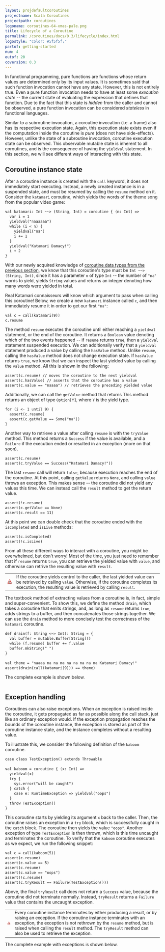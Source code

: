 ```yaml
---
layout: projdefaultcoroutines
projectname: Scala Coroutines
projectpath: coroutines
logoname: coroutines-64-xmas-pale.png
title: Lifecycle of a Coroutine
permalink: /coroutines/docs/0.3/lifecycle/index.html
logostyle: "color: #5f5f5f;"
partof: getting-started
num: 4
outof: 20
coversion: 0.3
---
```



In functional programming,
pure functions are functions whose return values are determined
only by its input values.
It is sometimes said that such function invocation cannot have any state.
However, this is not entirely true.
Even a pure function invocation needs to have at least some *execution state* --
the current state of evaluating the expression that defines that function.
Due to the fact that this state is *hidden* from the caller and cannot be observed,
a pure function invocation can be considered *stateless* in functional languages.

Similar to a subroutine invocation,
a coroutine invocation (i.e. a frame) also has its respective execution state.
Again, this execution state exists
even if the computation inside the coroutine is *pure*
(does not have side-effects).
However, unlike the state of a subroutine invocation,
coroutine execution state can be observed.
This observable mutable state is inherent to all coroutines,
and is the consequence of having the `yieldval` statement.
In this section, we will see different ways of interacting with this state.


## Coroutine instance state

After a coroutine instance is created with the `call` keyword,
it does not immediately start executing.
Instead, a newly created instance is in a suspended state,
and must be resumed by calling the `resume` method on it.
Consider the `katamari` coroutine,
which yields the words of the theme song from the popular video game:

    val katamari: Int ~~> (String, Int) = coroutine { (n: Int) =>
      var i = 1
      yieldval("naaaaaa")
      while (i < n) {
        yieldval("na")
        i += 1
      }
      yieldval("Katamari Damacy!")
      i + 2
    }

With our newly acquired knowledge of
[coroutine data types from the previous section](../datatypes/),
we know that this coroutine's type must be `Int ~~> (String, Int)`,
since it has a parameter `n` of type `Int` -- the number of `"na"` words to yield,
yields `String` values and
returns an integer denoting how many words were yielded in total.

Real Katamari connaisseurs will know which argument to pass when calling this coroutine!
Below, we create a new `katamari` instance called `c`, and then immediately resume it
in order to get our first `"na"`:

    val c = call(katamari(9))
    c.resume

The method `resume` executes the coroutine until either reaching a `yieldval` statement,
or the end of the coroutine.
It returns a `Boolean` value denoting which of the two events happened --
if `resume` returns `true`, then a `yieldval` statement suspended execution.
We can additionally verify that a `yieldval` statement produced a value
by calling the `hasValue` method.
Unlike `resume`, calling the `hasValue` method does not change execution state.
If `hasValue` returns `true`, we know that we can inspect the last yielded value
by calling the `value` method.
All this is shown in the following:

    assert(c.resume) // moves the coroutine to the next yieldval
    assert(c.hasValue) // asserts that the coroutine has a value
    assert(c.value == "naaaa") // retrieves the preceding yielded value

Additionally, we can call the `getValue` method that returns
This method returns an object of type `Option[Y]`, where `Y` is the yield type.

    for (i <- 1 until 9) {
      assert(c.resume)
      assert(c.getValue == Some("na"))
    }

Another way to retrieve a value after calling `resume` is with the `tryValue` method.
This method returns a `Success` if the value is available,
and a `Failure` if the execution ended or resulted in an exception (more on that soon).

    assert(c.resume)
    assert(c.tryValue == Success("Katamari Damacy!"))

The last `resume` call will return `false`,
because execution reaches the end of the coroutine.
At this point, calling `getValue` returns `None`,
and calling `value` throws an exception.
This makes sense -- the coroutine did not yield any values this time.
We can instead call the `result` method to get the return value.

    assert(!c.resume)
    assert(c.getValue == None)
    assert(c.result == 11)

At this point we can double check that the coroutine ended
with the `isCompleted` and `isLive` methods:

    assert(c.isCompleted)
    assert(!c.isLive)

From all these different ways to interact with a coroutine,
you might be overwhelmed, but don't worry!
Most of the time, you just need to remember that if `resume` returns `true`,
you can retrieve the yielded value with `value`,
and otherwise can retrive the resulting value with `result`.

<table class="docs-tip">
<td><img src="/resources/images/warning.png"/></td>
<td>
If the coroutine yields control to the caller,
the last yielded value can be retrieved by calling <code>value</code>.
Otherwise, if the coroutine completes its execution,
the resulting value is retrieved by calling <code>result</code>.
</td>
</table>

The textbook method of extracting values from a coroutine is, in fact,
simple and super-convenient.
To show this,
we define the method `drain`,
which takes a coroutine that emits strings,
and, as long as `resume` returns `true`,
adds strings to a buffer, and then concatenates those strings together.
We can use the `drain` method to more concisely test the correctness of
the `katamari` coroutine.

    def drain(f: String <~> Int): String = {
      val buffer = mutable.Buffer[String]()
      while (f.resume) buffer += f.value
      buffer.mkString(" ")
    }

    val theme = "naaaa na na na na na na na na Katamari Damacy!"
    assert(drain(call(katamari(9))) == theme)

The complete example is shown below.

<div>
<pre id="examplebox-1">
</pre>
</div>
<script>
  setContent(
    "examplebox-1",
    "https://api.github.com/repos/storm-enroute/coroutines/contents/src/test/scala/scala/examples/Lifecycle.scala",
    null,
    "raw",
    "https://github.com/storm-enroute/coroutines/blob/master/src/test/scala/scala/examples/Lifecycle.scala");
</script>


## Exception handling

Coroutines can also raise exceptions.
When an exception is raised inside the coroutine,
it gets propagated as far as possible along the call stack,
just like an ordinary exception would.
If the exception propagation reaches the bounds of the coroutine instance,
the exception is stored as part of the coroutine instance state,
and the instance completes without a resulting value.

To illustrate this, we consider the following definition
of the `kaboom` coroutine.

    case class TestException() extends Throwable

    val kaboom = coroutine { (x: Int) =>
      yieldval(x)
      try {
        sys.error("will be caught")
      } catch {
        case e: RuntimeException => yieldval("oops")
      }
      throw TestException()
    }

This coroutine starts by yielding its argument `x` back to the caller.
Then, the coroutine raises an exception in a `try` block,
which is successfully caught in the `catch` block.
The coroutine then yields the value `"oops"`.
Another exception of type `TestException` is then thrown,
which is this time uncaught and terminates the coroutine.
To verify that the `kaboom` coroutine executes as we expect,
we run the following snippet:

    val c = call(kaboom(5))
    assert(c.resume)
    assert(c.value == 5)
    assert(c.resume)
    assert(c.value == "oops")
    assert(!c.resume)
    assert(c.tryResult == Failure(TestException()))

Above, the final `tryResult` call does not return a `Success` value,
because the coroutine did not terminate normally.
Instead, `tryResult` returns a `Failure` value
that contains the uncaught exception.

<table class="docs-tip">
<td><img src="/resources/images/warning.png"/></td>
<td>
Every coroutine instance terminates by either producing a result,
or by raising an exception.
If the coroutine instance terminates with an exception,
the exception is not rethrown by the <code>resume</code> method,
but is raised when calling the <code>result</code> method.
The <code>tryResult</code> method can also be used to retrieve the exception.
</td>
</table>

The complete example with exceptions is shown below.

<div>
<pre id="examplebox-2">
</pre>
</div>
<script>
  setContent(
    "examplebox-2",
    "https://api.github.com/repos/storm-enroute/coroutines/contents/src/test/scala/scala/examples/Exceptions.scala",
    null,
    "raw",
    "https://github.com/storm-enroute/coroutines/blob/master/src/test/scala/scala/examples/Exceptions.scala");
</script>
